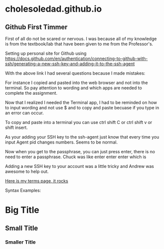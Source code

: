 # cholesoledad.github.io

## Github First Timmer

First of all do not be scared or nervous. I was because all of my knowledge is from the textbook/lab that have been given to me from the Professor's. 

Setting up personal site for Github using https://docs.github.com/en/authentication/connecting-to-github-with-ssh/generating-a-new-ssh-key-and-adding-it-to-the-ssh-agent

With the above link I had several questions because I made mistakes:

For instance I copied and pasted into the web browser and not into the terminal. So pay attention to wording and which apps are needed to complete the assignment. 

Now that I realized I needed the Terminal app, I had to be reminded on how to input wording and not use $ and to copy and paste becuase if you type in an error can occur. 

To copy and paste into a terminal you can use ctrl shift C or ctrl shift v or shift insert.

As your adding your SSH key to the ssh-agent just know that every time you input Agent pid changes numbers. Seems to be normal.

Now when you get to the passphrase, you can just press enter, there is no need to enter a passphrase. Chuck was like enter enter enter which is 

Adding a new SSH key to your account was a little tricky and Andrew was awesome to help out. 

[Here is my terms page, it rocks](./terms.md)

Syntax Examples:

# Big Title
## Small Title
### Smaller Title